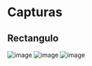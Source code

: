 # Capturas
## Rectangulo
![image](https://github.com/cristian-simba/figuras/assets/117742977/127ecdd2-5a0a-4567-8c1a-b38a909b1f53)
![image](https://github.com/cristian-simba/figuras/assets/117742977/60c2de6d-c2b8-4f38-b1df-dd6707984879)
![image](https://github.com/cristian-simba/figuras/assets/117742977/7f028399-769d-4830-be5e-d68c80f70ca9)


